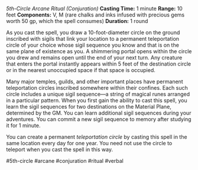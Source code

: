 *5th-Circle Arcane Ritual (Conjuration)*
**Casting Time:** 1 minute
**Range:** 10 feet
**Components:** V, M (rare chalks and inks infused with precious gems worth 50 gp, which the spell consumes)
**Duration:** 1 round

As you cast the spell, you draw a 10-foot-diameter circle on the ground inscribed with sigils that link your location to a permanent teleportation circle of your choice whose sigil sequence you know and that is on the same plane of existence as you. A shimmering portal opens within the circle you drew and remains open until the end of your next turn. Any creature that enters the portal instantly appears within 5 feet of the destination circle or in the nearest unoccupied space if that space is occupied.

Many major temples, guilds, and other important places have permanent teleportation circles inscribed somewhere within their confines. Each such circle includes a unique sigil sequence—a string of magical runes arranged in a particular pattern. When you first gain the ability to cast this spell, you learn the sigil sequences for two destinations on the Material Plane, determined by the GM. You can learn additional sigil sequences during your adventures. You can commit a new sigil sequence to memory after studying it for 1 minute.

You can create a permanent *teleportation circle* by casting this spell in the same location every day for one year. You need not use the circle to teleport when you cast the spell in this way.

#5th-circle #arcane #conjuration #ritual #verbal
